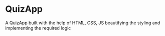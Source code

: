 # QuizApp
A QuizApp built with the help of HTML, CSS, JS beautifying the styling and implementing the required logic
